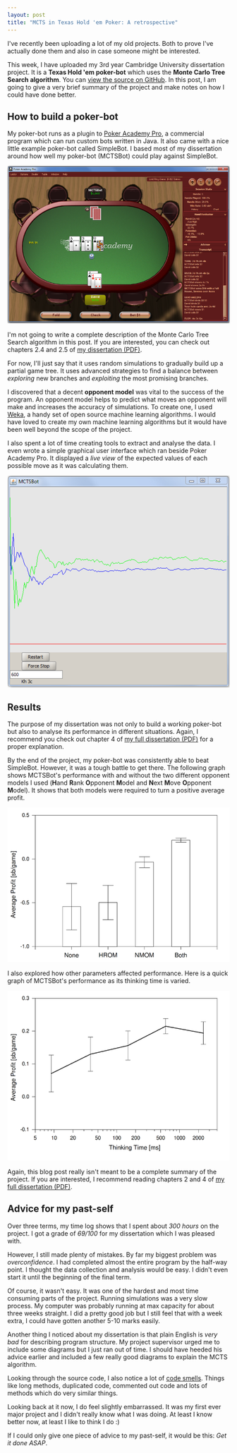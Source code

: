 ```yaml
---
layout: post
title: "MCTS in Texas Hold 'em Poker: A retrospective"
---
```


I've recently been uploading a lot of my old projects. Both to prove I've actually done them and also in case someone might be interested.

This week, I have uploaded my 3rd year Cambridge University dissertation project. It is a **Texas Hold 'em poker-bot** which uses the **Monte Carlo Tree Search algorithm**. You can [view the source on GitHub](https://github.com/davidxmoody/mctsbot). In this post, I am going to give a very brief summary of the project and make notes on how I could have done better.


## How to build a poker-bot

My poker-bot runs as a plugin to [Poker Academy Pro](http://www.poker-academy.com/poker-software/), a commercial program which can run custom bots written in Java. It also came with a nice little example poker-bot called SimpleBot. I based most of my dissertation around how well my poker-bot (MCTSBot) could play against SimpleBot. 

![Screenshot of Poker Academy Pro](/images/mcts-in-texas-hold-em-poker-a-retrospective/PAP1-800x.png)

I'm not going to write a complete description of the Monte Carlo Tree Search algorithm in this post. If you are interested, you can check out chapters 2.4 and 2.5 of [my dissertation (PDF)][diss].

For now, I'll just say that it uses random simulations to gradually build up a partial game tree. It uses advanced strategies to find a balance between *exploring* new branches and *exploiting* the most promising branches.

I discovered that a decent **opponent model** was vital to the success of the program. An opponent model helps to predict what moves an opponent will make and increases the accuracy of simulations. To create one, I used [Weka](http://www.cs.waikato.ac.nz/ml/weka/), a handy set of open source machine learning algorithms. I would have loved to create my own machine learning algorithms but it would have been well beyond the scope of the project. 

I also spent a lot of time creating tools to extract and analyse the data. I even wrote a simple graphical user interface which ran beside Poker Academy Pro. It displayed a *live view* of the expected values of each possible move as it was calculating them. 

![Screenshot of my GUI](/images/mcts-in-texas-hold-em-poker-a-retrospective/GUI.png)

## Results

The purpose of my dissertation was not only to build a working poker-bot but also to analyse its performance in different situations. Again, I recommend you check out chapter 4 of [my full dissertation (PDF)][diss] for a proper explanation. 

By the end of the project, my poker-bot was consistently able to beat SimpleBot. However, it was a tough battle to get there. The following graph shows MCTSBot's performance with and without the two different opponent models I used (**H**and **R**ank **O**pponent **M**odel and **N**ext **M**ove **O**pponent **M**odel). It shows that both models were required to turn a positive average profit. 

![Graph showing the effectiveness of different opponent models](/images/mcts-in-texas-hold-em-poker-a-retrospective/SBvMB-oppmodels-v2-800x.png)

I also explored how other parameters affected performance. Here is a quick graph of MCTSBot's performance as its thinking time is varied.

![Graph showing the effects of varying thinking time](/images/mcts-in-texas-hold-em-poker-a-retrospective/SBvMB-time-800x.png)

Again, this blog post really isn't meant to be a complete summary of the project. If you are interested, I recommend reading chapters 2 and 4 of [my full dissertation (PDF)][diss].

## Advice for my past-self

Over three terms, my time log shows that I spent about *300 hours* on the project. I got a grade of *69/100* for my dissertation which I was pleased with. 

However, I still made plenty of mistakes. By far my biggest problem was *overconfidence*. I had completed almost the entire program by the half-way point. I thought the data collection and analysis would be easy. I didn't even start it until the beginning of the final term. 

Of course, it wasn't easy. It was one of the hardest and most time consuming parts of the project. Running simulations was a very slow process. My computer was probably running at max capacity for about three weeks straight. I did a pretty good job but I still feel that with a week extra, I could have gotten another 5-10 marks easily. 

Another thing I noticed about my dissertation is that plain English is *very bad* for describing program structure. My project supervisor urged me to include some diagrams but I just ran out of time. I should have heeded his advice earlier and included a few really good diagrams to explain the MCTS algorithm. 

Looking through the source code, I also notice a lot of [code smells](http://blog.codinghorror.com/code-smells/). Things like long methods, duplicated code, commented out code and lots of methods which do very similar things.

Looking back at it now, I do feel slightly embarrassed. It was my first ever major project and I didn't really know what I was doing. At least I know better now, at least I like to think I do :)

If I could only give one piece of advice to my past-self, it would be this: *Get it done ASAP*. 

[diss]: https://github.com/davidxmoody/mctsbot/raw/master/Dissertation.pdf
